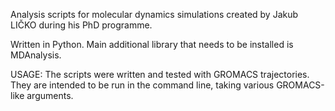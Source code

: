 Analysis scripts for molecular dynamics simulations created by Jakub LIČKO during his PhD programme.

Written in Python.
Main additional library that needs to be installed is MDAnalysis.

USAGE:
The scripts were written and tested with GROMACS trajectories.
They are intended to be run in the command line, taking various GROMACS-like arguments.

